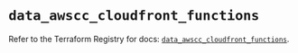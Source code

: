 # `data_awscc_cloudfront_functions`

Refer to the Terraform Registry for docs: [`data_awscc_cloudfront_functions`](https://registry.terraform.io/providers/hashicorp/awscc/0.70.0/docs/data-sources/cloudfront_functions).
